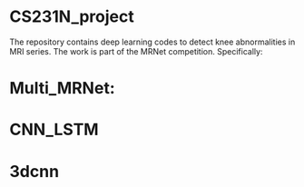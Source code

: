 # CS231N_project

The repository contains deep learning codes to detect knee abnormalities in MRI series. The work is part of the MRNet competition. Specifically:

# Multi_MRNet:

# CNN_LSTM

# 3dcnn

